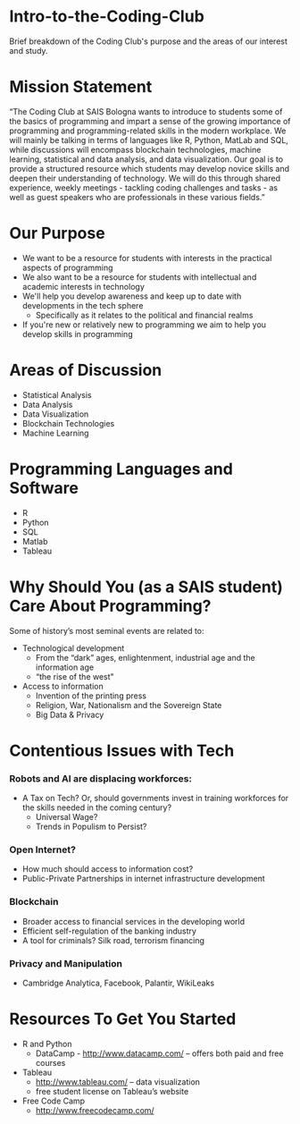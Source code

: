 # Intro-to-the-Coding-Club
Brief breakdown of the Coding Club's purpose and the areas of our interest and study.

# Mission Statement
“The Coding Club at SAIS Bologna wants to introduce to students some of the basics of programming and impart a sense of the growing importance of programming and programming-related skills in the modern workplace. We will mainly be talking in terms of languages like R, Python, MatLab and SQL, while discussions will encompass blockchain technologies, machine learning, statistical and data analysis, and data visualization. Our goal is to provide a structured resource which students may develop novice skills and deepen their understanding of technology. We will do this through shared experience, weekly meetings - tackling coding challenges and tasks - as well as guest speakers who are professionals in these various fields.”

# Our Purpose
  - We want to be a resource for students with interests in the practical aspects of programming
  - We also want to be a resource for students with intellectual and academic interests in technology
  - We'll help you develop awareness and keep up to date with developments in the tech sphere
    - Specifically as it relates to the political and financial realms
  - If you're new or relatively new to programming we aim to help you develop skills in programming

# Areas of Discussion
  - Statistical Analysis
  - Data Analysis
  - Data Visualization
  - Blockchain Technologies
  - Machine Learning

# Programming Languages and Software
  - R
  - Python
  - SQL
  - Matlab
  - Tableau

# Why Should You (as a SAIS student) Care About Programming?
Some of history’s most seminal events are related to:
  - Technological development
    - From the “dark” ages, enlightenment, industrial age and the information age
    - “the rise of the west"
  - Access to information
    - Invention of the printing press
    - Religion, War, Nationalism and the Sovereign State
    - Big Data & Privacy

# Contentious Issues with Tech
### Robots and AI are displacing workforces:
  - A Tax on Tech? Or, should governments invest in training workforces for the skills needed in the coming century?
    - Universal Wage?
    - Trends in Populism to Persist?

### Open Internet?
  - How much should access to information cost?
  - Public-Private Partnerships in internet infrastructure development

### Blockchain
  - Broader access to financial services in the developing world
  - Efficient self-regulation of the banking industry
  - A tool for criminals? Silk road, terrorism financing

### Privacy and Manipulation
  - Cambridge Analytica, Facebook, Palantir, WikiLeaks

# Resources To Get You Started
  - R and Python
      - DataCamp - http://www.datacamp.com/
      – offers both paid and free courses
  - Tableau 
      - http://www.tableau.com/
      – data visualization
      - free student license on Tableau’s website
  - Free Code Camp
    - http://www.freecodecamp.com/





